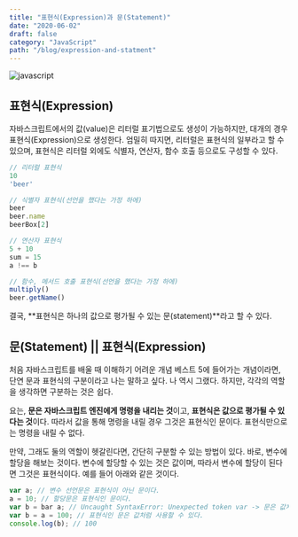 ```yaml
---
title: "표현식(Expression)과 문(Statement)"
date: "2020-06-02"
draft: false
category: "JavaScript"
path: "/blog/expression-and-statment"
---
```


![javascript](https://blog.martinwork.co.kr/images/javascript/javascript.png)

## 표현식(Expression)
자바스크립트에서의 값(value)은 리터럴 표기법으로도 생성이 가능하지만, 대개의 경우 표현식(Expression)으로 생성한다. 엄밀히 따지면, 리터럴은 표현식의 일부라고 할 수 있으며, 표현식은 리터럴 외에도 식별자, 연산자, 함수 호출 등으로도 구성할 수 있다.

```js
// 리터럴 표현식
10
'beer'

// 식별자 표현식(선언을 했다는 가정 하에)
beer
beer.name
beerBox[2]

// 연산자 표현식
5 + 10
sum = 15
a !== b

// 함수, 메서드 호출 표현식(선언을 했다는 가정 하에)
multiply()
beer.getName()
```

결국, **표현식은 하나의 값으로 평가될 수 있는 문(statement)**라고 할 수 있다.

## 문(Statement) || 표현식(Expression)
처음 자바스크립트를 배울 때 이해하기 어려운 개념 베스트 5에 들어가는 개념이라면, 단연 문과 표현식의 구분이라고 나는 말하고 싶다. 나 역시 그랬다. 하지만, 각각의 역할을 생각하면 구분하는 것은 쉽다.

요는, **문은 자바스크립트 엔진에게 명령을 내리는 것**이고, **표현식은 값으로 평가될 수 있다는 것**이다. 따라서 값을 통해 명령을 내릴 경우 그것은 표현식인 문이다. 표현식만으로는 명령을 내릴 수 없다.

만약, 그래도 둘의 역할이 헷갈린다면, 간단히 구분할 수 있는 방법이 있다. 바로, 변수에 할당을 해보는 것이다. 변수에 할당할 수 있는 것은 값이며, 따라서 변수에 할당이 된다면 그것은 표현식이다. 예를 들어 아래와 같은 것이다.

```js
var a; // 변수 선언문은 표현식이 아닌 문이다.
a = 10; // 할당문은 표현식인 문이다.
var b = bar a; // Uncaught SyntaxError: Unexpected token var -> 문은 값처럼 사용할 수 없다.
var b = a = 100; // 표현식인 문은 값처럼 사용할 수 있다.
console.log(b); // 100
```
